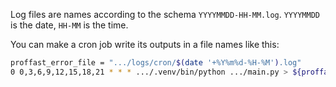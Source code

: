 Log files are names according to the schema `YYYYMMDD-HH-MM.log`. `YYYYMMDD` is the date, `HH-MM` is the time.

You can make a cron job write its outputs in a file names like this:

```bash
proffast_error_file = ".../logs/cron/$(date '+%Y%m%d-%H-%M').log"
0 0,3,6,9,12,15,18,21 * * * .../.venv/bin/python .../main.py > ${proffast_error_file}
```
